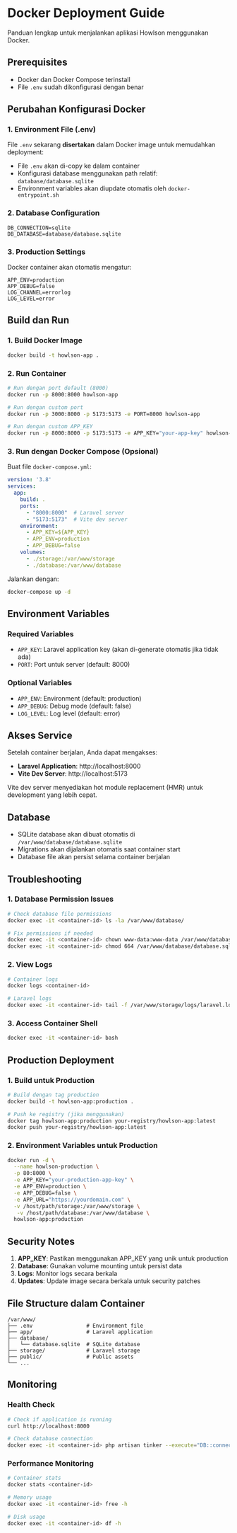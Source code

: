 # Docker Deployment Guide

Panduan lengkap untuk menjalankan aplikasi Howlson menggunakan Docker.

## Prerequisites

- Docker dan Docker Compose terinstall
- File `.env` sudah dikonfigurasi dengan benar

## Perubahan Konfigurasi Docker

### 1. Environment File (.env)

File `.env` sekarang **disertakan** dalam Docker image untuk memudahkan deployment:

- File `.env` akan di-copy ke dalam container
- Konfigurasi database menggunakan path relatif: `database/database.sqlite`
- Environment variables akan diupdate otomatis oleh `docker-entrypoint.sh`

### 2. Database Configuration

```env
DB_CONNECTION=sqlite
DB_DATABASE=database/database.sqlite
```

### 3. Production Settings

Docker container akan otomatis mengatur:

```env
APP_ENV=production
APP_DEBUG=false
LOG_CHANNEL=errorlog
LOG_LEVEL=error
```

## Build dan Run

### 1. Build Docker Image

```bash
docker build -t howlson-app .
```

### 2. Run Container

```bash
# Run dengan port default (8000)
docker run -p 8000:8000 howlson-app

# Run dengan custom port
docker run -p 3000:8000 -p 5173:5173 -e PORT=8000 howlson-app

# Run dengan custom APP_KEY
docker run -p 8000:8000 -p 5173:5173 -e APP_KEY="your-app-key" howlson-app
```

### 3. Run dengan Docker Compose (Opsional)

Buat file `docker-compose.yml`:

```yaml
version: '3.8'
services:
  app:
    build: .
    ports:
      - "8000:8000"  # Laravel server
      - "5173:5173"  # Vite dev server
    environment:
      - APP_KEY=${APP_KEY}
      - APP_ENV=production
      - APP_DEBUG=false
    volumes:
      - ./storage:/var/www/storage
      - ./database:/var/www/database
```

Jalankan dengan:

```bash
docker-compose up -d
```

## Environment Variables

### Required Variables

- `APP_KEY`: Laravel application key (akan di-generate otomatis jika tidak ada)
- `PORT`: Port untuk server (default: 8000)

### Optional Variables

- `APP_ENV`: Environment (default: production)
- `APP_DEBUG`: Debug mode (default: false)
- `LOG_LEVEL`: Log level (default: error)

## Akses Service

Setelah container berjalan, Anda dapat mengakses:

- **Laravel Application**: http://localhost:8000
- **Vite Dev Server**: http://localhost:5173

Vite dev server menyediakan hot module replacement (HMR) untuk development yang lebih cepat.

## Database

- SQLite database akan dibuat otomatis di `/var/www/database/database.sqlite`
- Migrations akan dijalankan otomatis saat container start
- Database file akan persist selama container berjalan

## Troubleshooting

### 1. Database Permission Issues

```bash
# Check database file permissions
docker exec -it <container-id> ls -la /var/www/database/

# Fix permissions if needed
docker exec -it <container-id> chown www-data:www-data /var/www/database/database.sqlite
docker exec -it <container-id> chmod 664 /var/www/database/database.sqlite
```

### 2. View Logs

```bash
# Container logs
docker logs <container-id>

# Laravel logs
docker exec -it <container-id> tail -f /var/www/storage/logs/laravel.log
```

### 3. Access Container Shell

```bash
docker exec -it <container-id> bash
```

## Production Deployment

### 1. Build untuk Production

```bash
# Build dengan tag production
docker build -t howlson-app:production .

# Push ke registry (jika menggunakan)
docker tag howlson-app:production your-registry/howlson-app:latest
docker push your-registry/howlson-app:latest
```

### 2. Environment Variables untuk Production

```bash
docker run -d \
  --name howlson-production \
  -p 80:8000 \
  -e APP_KEY="your-production-app-key" \
  -e APP_ENV=production \
  -e APP_DEBUG=false \
  -e APP_URL="https://yourdomain.com" \
  -v /host/path/storage:/var/www/storage \
   -v /host/path/database:/var/www/database \
  howlson-app:production
```

## Security Notes

1. **APP_KEY**: Pastikan menggunakan APP_KEY yang unik untuk production
2. **Database**: Gunakan volume mounting untuk persist data
3. **Logs**: Monitor logs secara berkala
4. **Updates**: Update image secara berkala untuk security patches

## File Structure dalam Container

```
/var/www/
├── .env                 # Environment file
├── app/                 # Laravel application
├── database/
│   └── database.sqlite  # SQLite database
├── storage/             # Laravel storage
├── public/              # Public assets
└── ...
```

## Monitoring

### Health Check

```bash
# Check if application is running
curl http://localhost:8000

# Check database connection
docker exec -it <container-id> php artisan tinker --execute="DB::connection()->getPdo();"
```

### Performance Monitoring

```bash
# Container stats
docker stats <container-id>

# Memory usage
docker exec -it <container-id> free -h

# Disk usage
docker exec -it <container-id> df -h
```